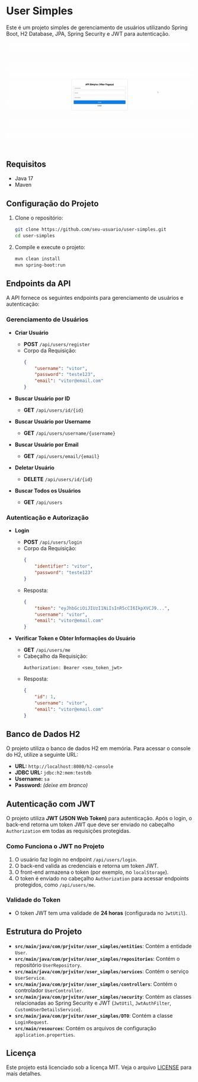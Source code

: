 # User Simples

Este é um projeto simples de gerenciamento de usuários utilizando Spring Boot, H2 Database, JPA, Spring Security e JWT para autenticação.

![API Funcionando](/src/main/resources/static/assets/api.gif)

## Requisitos

- Java 17
- Maven

## Configuração do Projeto

1. Clone o repositório:

    ```bash
    git clone https://github.com/seu-usuario/user-simples.git
    cd user-simples
    ```

2. Compile e execute o projeto:

    ```bash
    mvn clean install
    mvn spring-boot:run
    ```

## Endpoints da API

A API fornece os seguintes endpoints para gerenciamento de usuários e autenticação:

### **Gerenciamento de Usuários**

- **Criar Usuário**
    - **POST** `/api/users/register`
    - Corpo da Requisição:
        ```json
        {
            "username": "vitor",
            "password": "teste123",
            "email": "vitor@email.com"
        }
        ```

- **Buscar Usuário por ID**
    - **GET** `/api/users/id/{id}`

- **Buscar Usuário por Username**
    - **GET** `/api/users/username/{username}`

- **Buscar Usuário por Email**
    - **GET** `/api/users/email/{email}`

- **Deletar Usuário**
    - **DELETE** `/api/users/id/{id}`

- **Buscar Todos os Usuários**
    - **GET** `/api/users`

### **Autenticação e Autorização**

- **Login**
    - **POST** `/api/users/login`
    - Corpo da Requisição:
        ```json
        {
            "identifier": "vitor",
            "password": "teste123"
        }
        ```
    - Resposta:
        ```json
        {
            "token": "eyJhbGciOiJIUzI1NiIsInR5cCI6IkpXVCJ9...",
            "username": "vitor",
            "email": "vitor@email.com"
        }
        ```

- **Verificar Token e Obter Informações do Usuário**
    - **GET** `/api/users/me`
    - Cabeçalho da Requisição:
        ```
        Authorization: Bearer <seu_token_jwt>
        ```
    - Resposta:
        ```json
        {
            "id": 1,
            "username": "vitor",
            "email": "vitor@email.com"
        }
        ```

## Banco de Dados H2

O projeto utiliza o banco de dados H2 em memória. Para acessar o console do H2, utilize a seguinte URL:

- **URL:** `http://localhost:8080/h2-console`
- **JDBC URL:** `jdbc:h2:mem:testdb`
- **Username:** `sa`
- **Password:** *(deixe em branco)*

## Autenticação com JWT

O projeto utiliza **JWT (JSON Web Token)** para autenticação. Após o login, o back-end retorna um token JWT que deve ser enviado no cabeçalho `Authorization` em todas as requisições protegidas.

### **Como Funciona o JWT no Projeto**
1. O usuário faz login no endpoint `/api/users/login`.
2. O back-end valida as credenciais e retorna um token JWT.
3. O front-end armazena o token (por exemplo, no `localStorage`).
4. O token é enviado no cabeçalho `Authorization` para acessar endpoints protegidos, como `/api/users/me`.

### **Validade do Token**
- O token JWT tem uma validade de **24 horas** (configurada no `JwtUtil`).

## Estrutura do Projeto

- **`src/main/java/com/prjvitor/user_simples/entities`**: Contém a entidade `User`.
- **`src/main/java/com/prjvitor/user_simples/repositories`**: Contém o repositório `UserRepository`.
- **`src/main/java/com/prjvitor/user_simples/services`**: Contém o serviço `UserService`.
- **`src/main/java/com/prjvitor/user_simples/controllers`**: Contém o controlador `UserController`.
- **`src/main/java/com/prjvitor/user_simples/security`**: Contém as classes relacionadas ao Spring Security e JWT (`JwtUtil`, `JwtAuthFilter`, `CustomUserDetailsService`).
- **`src/main/java/com/prjvitor/user_simples/DTO`**: Contém a classe `LoginRequest`.
- **`src/main/resources`**: Contém os arquivos de configuração `application.properties`.

## Licença

Este projeto está licenciado sob a licença MIT. Veja o arquivo [LICENSE](LICENSE) para mais detalhes.